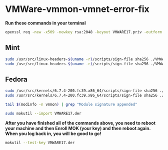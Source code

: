 # VMWare-vmmon-vmnet-error-fix

**Run these commands in your terminal**  

```bash
openssl req -new -x509 -newkey rsa:2048 -keyout VMWARE17.priv -outform DER -out VMWARE17.der -nodes -days 36500 -subj "/CN=VMWARE/"
```

## Mint

```bash
sudo /usr/src/linux-headers-$(uname -r)/scripts/sign-file sha256 ./VMWARE17.priv ./VMWARE17.der $(modinfo -n vmmon)
sudo /usr/src/linux-headers-$(uname -r)/scripts/sign-file sha256 ./VMWARE17.priv ./VMWARE17.der $(modinfo -n vmnet)
```

## Fedora

```bash
sudo /usr/src/kernels/6.7.4-200.fc39.x86_64/scripts/sign-file sha256 ./VMWARE17.priv ./VMWARE17.der $(modinfo -n vmmon)
sudo /usr/src/kernels/6.7.4-200.fc39.x86_64/scripts/sign-file sha256 ./VMWARE17.priv ./VMWARE17.der $(modinfo -n vmmon)
```

```bash
tail $(modinfo -n vmmon) | grep "Module signature appended"

sudo mokutil --import VMWARE17.der
```

**After you have finished all of the commands above, you need to reboot your machine and then Enroll MOK (your key) and then reboot again. When you log back in, you will be good to go!**

```bash
mokutil --test-key VMWARE17.der
```
